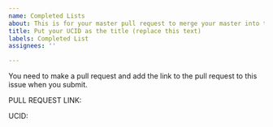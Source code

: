 ```yaml
---
name: Completed Lists
about: This is for your master pull request to merge your master into this repo.
title: Put your UCID as the title (replace this text)
labels: Completed List
assignees: ''

---
```


You need to make a pull request and add the link to the pull request to this issue when you submit.  

PULL REQUEST LINK:

UCID:
